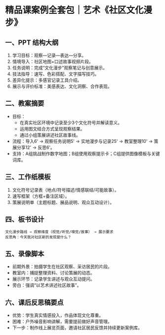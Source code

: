 # 精品课案例全套包｜艺术《社区文化漫步》

## 一、PPT 结构大纲
1. 学习目标：观察—记录—表达—分享。
2. 情境导入：社区地图+口述故事视频片段。
3. 任务说明：完成“文化漫步”观察笔记与创意展示。
4. 技法指导：速写、色彩搭配、文字描写技巧。
5. 差异化提示：多感官记录工具介绍。
6. 展示与评价标准：美感表达、文化洞察、合作表现。

## 二、教案摘要
- 目标：
  - 在真实社区环境中记录至少3个文化符号并解读意义。
  - 运用图文结合方式呈现观察结果。
  - 通过小组策展讲述社区故事线。
- 流程：导入6' → 观察任务说明5' → 实地漫步与记录25' → 教室整理10' → 策展分享12' → 反思6'。
- 支持：A组挑战制作数字地图；B组使用观察提示卡；C组提供图像模板与关键词库。

## 三、工作纸模板
1. 文化符号记录表（地点/符号描述/情感联结/可能故事）。
2. 速写框架（方框+备注区域）。
3. 策展说明单（主题标题、展品说明、观众互动设计）。

## 四、板书设计
```
文化漫步路线 → 观察维度（视觉/听觉/嗅觉/故事） → 展示要求
反思角：今天我对社区新的发现是什么？
```

## 五、录像脚本
- 前期外景：拍摄学生在社区观察、采访居民的片段。
- 教室内：捕捉整理资料、讨论策展的动态。
- 展示环节：记录学生讲述与观众互动提问。
- 旁白：强调“以艺术讲述社区故事”。

## 六、课后反思稿要点
- 优势：学生真实情感投入，作品体现文化尊重。
- 困难：户外噪音影响讲解，需要提前做好声音管理。
- 下一步：制作线上展览页面，邀请社区居民反馈并持续更新案例库。
